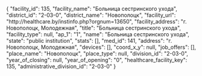 {
    "facility_id": 135,
    "facility_name": "Больница сестринского ухода",
    "district_id": "2-03-0",
    "district_name": "Новополоцк",
    "facility_url": "http:\/\/healthcare.by\/instinfo.php?orgnum=13650",
    "facility_address": "г. Новополоцк, Молодежная",
    "title": "Больница сестринского ухода",
    "facility_type": null,
    "ap_1": "1",
    "name": "Больница сестринского ухода",
    "state": "public institution",
    "stats": [],
    "med_id": 141,
    "address": "г. Новополоцк, Молодежная",
    "devices": [],
    "coord_x_y": null,
    "job_offers": [],
    "place_name": "Новополоцк",
    "place_type": null,
    "division_id": "2-03-0",
    "year_of_closing": null,
    "year_of_opening": "0",
    "healthcare_facility_key": 135,
    "administrative_division_id": "2-03-0"
}